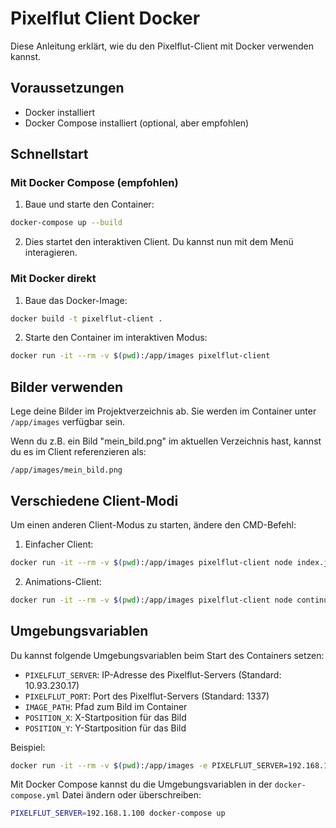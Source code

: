 # Pixelflut Client Docker

Diese Anleitung erklärt, wie du den Pixelflut-Client mit Docker verwenden kannst.

## Voraussetzungen

- Docker installiert
- Docker Compose installiert (optional, aber empfohlen)

## Schnellstart

### Mit Docker Compose (empfohlen)

1. Baue und starte den Container:

```bash
docker-compose up --build
```

2. Dies startet den interaktiven Client. Du kannst nun mit dem Menü interagieren.

### Mit Docker direkt

1. Baue das Docker-Image:

```bash
docker build -t pixelflut-client .
```

2. Starte den Container im interaktiven Modus:

```bash
docker run -it --rm -v $(pwd):/app/images pixelflut-client
```

## Bilder verwenden

Lege deine Bilder im Projektverzeichnis ab. Sie werden im Container unter `/app/images` verfügbar sein.

Wenn du z.B. ein Bild "mein_bild.png" im aktuellen Verzeichnis hast, kannst du es im Client referenzieren als:

```
/app/images/mein_bild.png
```

## Verschiedene Client-Modi

Um einen anderen Client-Modus zu starten, ändere den CMD-Befehl:

1. Einfacher Client:

```bash
docker run -it --rm -v $(pwd):/app/images pixelflut-client node index.js
```

2. Animations-Client:

```bash
docker run -it --rm -v $(pwd):/app/images pixelflut-client node continuous.js
```

## Umgebungsvariablen

Du kannst folgende Umgebungsvariablen beim Start des Containers setzen:

- `PIXELFLUT_SERVER`: IP-Adresse des Pixelflut-Servers (Standard: 10.93.230.17)
- `PIXELFLUT_PORT`: Port des Pixelflut-Servers (Standard: 1337)
- `IMAGE_PATH`: Pfad zum Bild im Container
- `POSITION_X`: X-Startposition für das Bild
- `POSITION_Y`: Y-Startposition für das Bild

Beispiel:

```bash
docker run -it --rm -v $(pwd):/app/images -e PIXELFLUT_SERVER=192.168.1.100 -e IMAGE_PATH=/app/images/mein_bild.png pixelflut-client
```

Mit Docker Compose kannst du die Umgebungsvariablen in der `docker-compose.yml` Datei ändern oder überschreiben:

```bash
PIXELFLUT_SERVER=192.168.1.100 docker-compose up
```